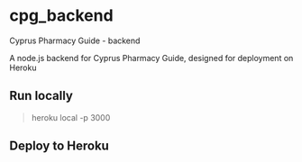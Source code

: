 # cpg_backend
Cyprus Pharmacy Guide - backend

A node.js backend for Cyprus Pharmacy Guide, designed for deployment on Heroku

## Run locally

> heroku local -p 3000

## Deploy to Heroku

> 